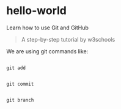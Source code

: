 # hello-world

Learn how to use Git and GitHub

> A step-by-step tutorial by w3schools

We are using git commands like:

```

git add

```

```

git commit

```

```

git branch

```
